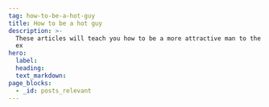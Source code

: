 ```yaml
---
tag: how-to-be-a-hot-guy
title: How to be a hot guy
description: >-
  These articles will teach you how to be a more attractive man to the opposite
  ex 
hero:
  label:
  heading:
  text_markdown:
page_blocks:
  - _id: posts_relevant
---
```

